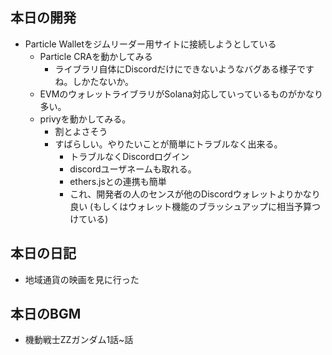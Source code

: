 ## 本日の開発
- Particle Walletをジムリーダー用サイトに接続しようとしている
  - Particle CRAを動かしてみる
    - ライブラリ自体にDiscordだけにできないようなバグある様子ですね。しかたないか。
  - EVMのウォレットライブラリがSolana対応していっているものがかなり多い。
  - privyを動かしてみる。
    - 割とよさそう
    - すばらしい。やりたいことが簡単にトラブルなく出来る。
      - トラブルなくDiscordログイン
      - discordユーザネームも取れる。
      - ethers.jsとの連携も簡単
      - これ、開発者の人のセンスが他のDiscordウォレットよりかなり良い (もしくはウォレット機能のブラッシュアップに相当予算つけている)

## 本日の日記
- 地域通貨の映画を見に行った

## 本日のBGM
- 機動戦士ZZガンダム1話~話